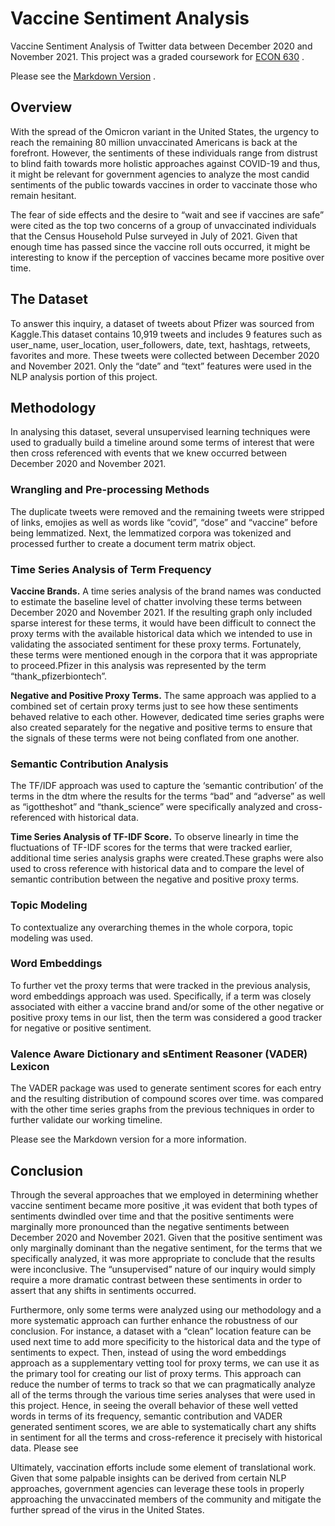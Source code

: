 # Vaccine Sentiment Analysis
Vaccine Sentiment Analysis of Twitter data between December 2020 and November 2021. This project was a graded coursework for [ECON 630](https://catalog.usfca.edu/preview_course_nopop.php?catoid=37&coid=550841) .

<p>

Please see the [Markdown Version](https://rpubs.com/corpuzn12/856572) .

  
## **Overview**
<p> 
With the spread of the Omicron variant in the United States, the urgency to reach the remaining 80 million unvaccinated Americans is back at the forefront. However, the sentiments of these individuals range from distrust to blind faith towards more holistic approaches against COVID-19 and thus, it might be relevant for government agencies to analyze the most candid sentiments of the public towards vaccines in order to vaccinate those who remain hesitant.<p/>

The fear of side effects and the desire to “wait and see if vaccines are safe” were cited as the top two concerns of a group of unvaccinated individuals that the Census Household Pulse surveyed in July of 2021. Given that enough time has passed since the vaccine roll outs occurred, it might be interesting to know if the perception of vaccines became more positive over time.<p/>

## **The Dataset** 
<p/>
To answer this inquiry, a dataset of tweets about Pfizer was sourced from Kaggle.This dataset contains 10,919 tweets and includes 9 features such as user_name, user_location, user_followers, date, text, hashtags, retweets, favorites and more. These tweets  were collected between December 2020 and November 2021. Only the “date” and “text” features were used in the NLP analysis portion of this project.

## **Methodology**
In analysing this dataset, several unsupervised learning techniques were used to gradually build a timeline around some terms of interest that were then cross referenced with events that we knew occurred between December 2020 and November 2021.

### **Wrangling and Pre-processing Methods** 
The duplicate tweets were removed and the remaining tweets were stripped of links, emojies as well as words like “covid”, “dose” and “vaccine” before being lemmatized. Next, the lemmatized corpora was tokenized and processed further to create a
document term matrix object.
<p/>

### **Time Series Analysis of Term Frequency**
**Vaccine Brands.** A time series analysis of the brand names was conducted to estimate the baseline level of chatter involving these terms between December 2020 and November 2021. If the resulting graph only included sparse interest for these terms, it would have been difficult to connect the proxy terms with the available historical data which we intended to use in validating the associated sentiment for these proxy terms. Fortunately, these terms were mentioned enough in the corpora that it was appropriate
to proceed.Pfizer in this analysis was represented by the term “thank_pfizerbiontech”.
<p/>

**Negative and Positive Proxy Terms.** The same approach was applied to a combined set of certain proxy terms just to see how these sentiments behaved relative to each other. However, dedicated time series graphs were also created separately for the negative and positive terms to ensure that the signals of these terms were not being conflated from one another.
<p/>

### **Semantic Contribution Analysis**

The TF/IDF approach was used to capture the ‘semantic contribution’ of the terms in the dtm where the results for the terms “bad” and “adverse” as well as “igottheshot” and “thank_science” were specifically analyzed and cross-referenced with historical data.
<p/>

**Time Series Analysis of TF-IDF Score.**  To observe linearly in time the fluctuations of TF-IDF scores for the terms that were tracked earlier, additional time series analysis graphs were created.These graphs were also used to cross reference with historical
data and to compare the level of semantic contribution between the negative and positive proxy terms.
<p/>

### **Topic Modeling** <p/>
To contextualize any overarching themes in the whole corpora, topic modeling was used.
<p/>

### **Word Embeddings**
To further vet the proxy terms that were tracked in the previous analysis, word embeddings approach was used. Specifically, if a term was closely associated with either a vaccine brand and/or some of the other negative or positive proxy tems in our list, then the term was considered a good tracker for negative or positive sentiment.
<p/>

### **Valence Aware Dictionary and sEntiment Reasoner (VADER) Lexicon**
The VADER package was used to generate sentiment scores for each entry and the resulting distribution of compound scores over time. was compared with the other time series graphs from the previous techniques in order to further validate our working timeline.

<p/>

Please see the Markdown version for a more information.

##  **Conclusion**
<p/>
Through the several approaches that we employed in determining whether vaccine sentiment became more positive ,it was evident that both types of sentiments dwindled over time and that the positive sentiments were marginally more pronounced than the negative sentiments between December 2020 and November 2021. Given that the positive sentiment was only marginally dominant than the negative sentiment, for the terms that we specifically analyzed, it was more appropriate to conclude that the results were inconclusive. The “unsupervised” nature of our inquiry would simply require a more dramatic contrast between these sentiments in order to assert that any shifts in sentiments occurred. 
<p/>
Furthermore, only some terms were analyzed using our methodology and a more systematic approach can further enhance the robustness of our conclusion. For instance, a dataset with a “clean” location feature can be used next time to add more specificity to the historical data and the type of sentiments to expect. Then, instead of using the word embeddings approach as a supplementary vetting tool for proxy terms, we can use it as the primary tool for creating our list of proxy terms. This approach can reduce the number of terms to track so that we can pragmatically analyze all of the terms through the various time series analyses that were used in this project. Hence, in seeing the overall behavior of these well vetted words in terms of its frequency, semantic contribution and VADER generated sentiment scores, we are able to systematically chart any shifts in sentiment for all the terms and cross-reference it precisely with historical data. Please see

Ultimately, vaccination efforts include some element of translational work. Given that some palpable insights can be derived from certain NLP approaches, government agencies can leverage these tools in properly approaching the unvaccinated members of the community and mitigate the further spread of the virus in the United States.

